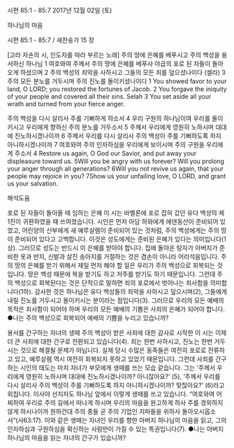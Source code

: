 시편 85:1 - 85:7 
2017년 12월 02일 (토)

하나님의 마음



시편 85:1 - 85:7 / 새찬송가 15 장


[고라 자손의 시, 인도자를 따라 부르는 노래]
주의 땅에 은혜를 베푸시고 주의 백성을 용서하신 하나님
1 여호와여 주께서 주의 땅에 은혜를 베푸사 야곱의 포로 된 자들이 돌아오게 하셨으며 2 주의 백성의 죄악을 사하시고 그들의 모든 죄를 덮으셨나이다 (셀라) 3 주의 모든 분노를 거두시며 주의 진노를 돌이키셨나이다
1 You showed favor to your land, O LORD; you restored the fortunes of Jacob. 2 You forgave the iniquity of your people and covered all their sins. Selah 3 You set aside all your wrath and turned from your fierce anger.

주의 백성을 다시 살리사 주를 기뻐하게 하소서
4 우리 구원의 하나님이여 우리를 돌이키시고 우리에게 향하신 주의 분노를 거두소서 5 주께서 우리에게 영원히 노하시며 대대에 진노하시겠나이까 6 주께서 우리를 다시 살리사 주의 백성이 주를 기뻐하도록 하지 아니하시겠나이까 7 여호와여 주의 인자하심을 우리에게 보이시며 주의 구원을 우리에게 주소서
4 Restore us again, O God our Savior, and put away your displeasure toward us. 5Will you be angry with us forever? Will you prolong your anger through all generations? 6Will you not revive us again, that your people may rejoice in you? 7Show us your unfailing love, O LORD, and grant us your salvation.

해석도움





포로 된 자들이 돌아올 때 임하는 은혜
이 시는 바벨론에 포로 잡혀 갔던 유다 백성의 제 1진이 귀환하였을 때 쓰여졌습니다. 시인은 먼저 아담 하와에게 에덴동산이 준비되어 있었고, 어린양의 신부에게 새 예루살렘이 준비되어 있는 것처럼, 주의 백성에게는 주의 땅이 준비되어 있다고 고백합니다. 이것은 성도에게는 준비된 은혜가 있다는 의미입니다(1상). 그러므로 성도는 반드시 이 은혜를 받아야 합니다. 집에 돌아온 탕자가 아버지가 준비한 옷과 반지, 신발과 살진 송아지를 거절하는 것은 겸손이 아니라 어리석음입니다. 주의 땅의 은혜를 받기 위해서 제일 먼저 해야 할 일은 우리가 주의 백성으로 회복되는 것입니다. 땅은 백성 때문에 복을 받기도 하고 저주를 받기도 하기 때문입니다. 그런데 주의 백성으로 회복된다는 것은 단적으로 말하면 죄의 포로에서 벗어나는 죄사함을 의미합니다(1하). 감사한 것은 하나님은 유다 백성들의 죄악을 사하시고 덮으시며(2), 그들에게 내릴 진노를 거두시고 돌이키시는 분이라는 점입니다(3). 그러므로 우리의 모든 예배의 목적은 죄사함이 되어야 하며 우리의 모든 예배의 기쁨은 사죄의 은혜가 되어야 합니다.
●나는 주의 백성으로 회복되어 예배의 기쁨을 누리고 있습니까?

용서를 간구하는 자녀의 생떼
주의 백성이 받은 사죄에 대한 감사로 시작한 이 시는 이제 더 큰 사죄에 대한 간구로 전환되고 있습니다(4). 죄는 한번 사하시고, 진노는 한번 거두시는 것으로 해결될 문제가 아닙니다. 실제 당시 수많은 동족들은 여전히 포로로 잔류하고 있고, 예루살렘 역시 여전히 회복되지 못하고 있었기 때문입니다. 그런데 사죄를 간구하는 시인의 태도는 마치 자녀가 부모에게 생떼를 쓰는 모습 같습니다. 그는 ‘주께서 우리에게 영원히 노하시며 대대에 진노하시겠나이까? 아니잖아요?’ (5), ‘주께서 우리를 다시 살리사 주의 백성이 주를 기뻐하도록 하지 아니하시겠나이까? 맞잖아요?’ (6)라고 외칩니다. 이사야 선지자도 하나님 앞에서 이렇게 생떼를 쓰고 있습니다. “여호와여 어찌하여 우리로 주의 길에서 떠나게 하시며 우리의 마음을 완고하게 하사 주를 경외하지 않게 하시나이까 원하건대 주의 종들 곧 주의 기업인 지파들을 위하사 돌아오시옵소서”(사63:17). 이와 같은 생떼는 자녀인 우리를 향한 아버지 하나님의 마음을 읽고, 그의 인자하심과 구원하심을 확신하는 사람만이 가질 수 있는 특권입니다(7).
●나는 아버지 하나님의 마음을 읽는 자녀의 간구가 있습니까?